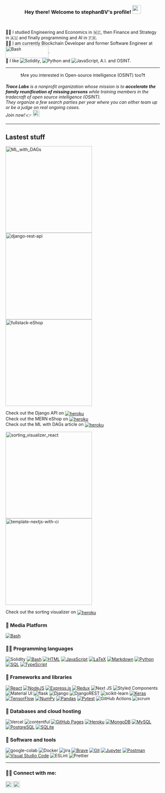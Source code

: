 <h3 align="center">
  Hey there! Welcome to stephanBV's profile!
  <img src="https://media.giphy.com/media/hvRJCLFzcasrR4ia7z/giphy.gif" width="28">
</h3>
<br /> 

👨‍🎓 I studied Engineering and Economics in 🇳🇨, then Finance and Strategy in 🇦🇺 and finally programming and AI in 🇫🇷.  
👷‍♂️ I am currently Blockchain Developer and former Software Engineer at<a href="https://github.com/search?q=user%3ADenverCoder1+is%3Arepo+language%3Abash"><img alt="Bash" align="center" height="40" width="140" cropalign="center" src="https://www.logo.wine/a/logo/Capgemini/Capgemini-Logo.wine.svg"></a>.  
🦾 I like <img alt="Solidity" src="https://img.shields.io/badge/Solidity-e6e6e6?style=flat&logo=solidity&logoColor=black"/>, <img alt="Python" src="https://img.shields.io/badge/Python%20-%2314354C.svg?logo=python&logoColor=white"/> and ![JavaScript](https://img.shields.io/badge/javascript-%23323330.svg?style=badge&logo=javascript&logoColor=%23F7DF1E), A.I. and OSINT.  

---

<p align="center">❗️Are you interested in Open-source intelligence (OSINT) too?❗️<p> 

 _**Trace Labs** is a nonprofit organization whose mission is to **accelerate the family reunification of missing persons** while training members in the tradecraft of open source intelligence (OSINT).  
 They organize a few search parties per year where you can either team up or be a judge on real ongoing cases.  
 Join now!_ 👉 [<img alt="tracelab" width="22px" src="https://uploads-ssl.webflow.com/5f1b6caefc9c7e190b047e08/5f34ec40b2ae3fb816d50f3a_TL%20Logo.svg" />][tracelab] 
 
 ---

## Lastest stuff
  

<p align="left">
  <a href="https://github.com/stephanBV/ML_with_DAGs"><img width="282" src="https://denvercoder1-github-readme-stats.vercel.app/api/pin/?username=stephanBV&repo=ML_with_DAGs&theme=react&bg_color=1F222E&title_color=F85D7F&icon_color=F8D866&hide_border=true&show_icons=true" alt="ML_with_DAGs"></a>
  <a href="https://github.com/stephanBV/django-rest-api-01"><img width="282" src="https://denvercoder1-github-readme-stats.vercel.app/api/pin/?username=stephanBV&repo=django-rest-api-01&theme=react&bg_color=1F222E&title_color=F85D7F&icon_color=F8D866&hide_border=true&show_icons=true" alt="django-rest-api"></a>
  <a href="https://github.com/stephanBV/fullstack-eShop"><img width="282" src="https://denvercoder1-github-readme-stats.vercel.app/api/pin/?username=stephanBV&repo=fullstack-eShop&theme=react&bg_color=1F222E&title_color=F85D7F&icon_color=F8D866&hide_border=true&show_icons=true" alt="fullstack-eShop"></a>
 </p>

Check out the Django API on [<img align="center" alt="heroku" src="https://img.shields.io/badge/heroku-%23430098.svg?style=flat&logo=heroku&logoColor=white">][django-res-api-01] <br />
Check out the MERN eShop on [<img align="center" alt="heroku" src="https://img.shields.io/badge/heroku-%23430098.svg?style=flat&logo=heroku&logoColor=white">][mern-eshop-heroku] <br />
Check out the ML with DAGs article on [<img align="center" alt="heroku" src="https://img.shields.io/static/v1?style=flat&message=Hacker+Noon&color=222222&logo=Hacker+Noon&logoColor=00FE00&label=">][dagster] <br />


<p align="left">
  <a href="https://github.com/stephanBV/sorting_visualizer_react"><img width="282" src="https://denvercoder1-github-readme-stats.vercel.app/api/pin/?username=stephanBV&repo=sorting_visualizer_react&theme=react&bg_color=1F222E&title_color=F85D7F&icon_color=F8D866&hide_border=true&show_icons=true" alt="sorting_visualizer_react"></a>
<a href="https://github.com/stephanBV/template-nextjs-with-ci"><img width="282" src="https://denvercoder1-github-readme-stats.vercel.app/api/pin/?username=stephanBV&repo=template-nextjs-with-ci&theme=react&bg_color=1F222E&title_color=F85D7F&icon_color=F8D866&hide_border=true&show_icons=true" alt="template-nextjs-with-ci"></a>
 </p>
 
 Check out the sorting visualizer on [<img align="center" alt="heroku" src="https://img.shields.io/badge/GitHub%20Pages-%23327FC7.svg?logo=github&logoColor=white">][sortingViz]
<br /> 


### 📝 Media Platform
<a href="https://hackernoon.com/u/stephanbv"><img alt="Bash" src="https://img.shields.io/static/v1?style=flat&message=Hacker+Noon&color=222222&logo=Hacker+Noon&logoColor=00FE00&label="></a>

### 👨‍💻 Programming languages

<p>
    <img alt="Solidity" src="https://img.shields.io/badge/Solidity-e6e6e6?style=flat&logo=solidity&logoColor=black"/>
    <a href="https://github.com/search?q=user%3ADenverCoder1+is%3Arepo+language%3Abash"><img alt="Bash" src="https://img.shields.io/badge/Bash%20-%23121011.svg?logo=gnu-bash&logoColor=white"></a>
    <a href="https://github.com/search?q=user%3ADenverCoder1+is%3Arepo+language%3Ahtml"><img alt="HTML" src="https://img.shields.io/badge/HTML%20-%23E34F26.svg?logo=html5&logoColor=white"></a>
    <a href="https://github.com/search?q=user%3ADenverCoder1+is%3Arepo+language%3Ajavascript"><img alt="JavaScript" src="https://img.shields.io/badge/JavaScript%20-%23F7DF1E.svg?logo=javascript&logoColor=black"></a>
    <a href="https://github.com/search?q=user%3ADenverCoder1+is%3Arepo+language%3Atex"><img alt="LaTeX" src="https://img.shields.io/badge/LaTeX%20-%23008080.svg?logo=LaTeX&logoColor=white"></a>
    <a href="https://github.com/search?q=user%3ADenverCoder1+is%3Arepo+language%3Amarkdown"><img alt="Markdown" src="https://img.shields.io/badge/Markdown-%23000000.svg?logo=markdown&logoColor=white"></a>
    <a href="https://github.com/search?q=user%3ADenverCoder1+is%3Arepo+language%3Apython"><img alt="Python" src="https://img.shields.io/badge/Python%20-%2314354C.svg?logo=python&logoColor=white"></a>
    <a href="https://github.com/search?q=user%3ADenverCoder1+is%3Arepo+language%3Asql"><img alt="SQL" src="https://img.shields.io/badge/SQL%20-%23025E8C.svg?logo=amazon-dynamodb&logoColor=white"></a>
    <a href="https://github.com/search?q=user%3ADenverCoder1+is%3Arepo+language%3AtypeScript"><img alt="TypeScript" src="https://img.shields.io/badge/TypeScript%20-%23007ACC.svg?logo=typescript&logoColor=white"></a>
</p>

### 🧩 Frameworks and libraries

<p>
  <a href="#"><img alt="React" src="https://img.shields.io/badge/React%20-%2320232a.svg?logo=react&logoColor=%2361DAFB"></a>  
  <a href="https://github.com/search?q=user%3ADenverCoder1+is%3Arepo+language%3Ajavascript"><img alt="NodeJS" src="https://img.shields.io/badge/Node.js%20-%2343853D.svg?logo=node.js&logoColor=white"></a>
  <a href="#"><img alt="Express.js" src="https://img.shields.io/badge/Express.js%20-%23404d59.svg?logo=express&logoColor=white"></a>
  <a href="#"><img alt="Redux" src="https://img.shields.io/badge/redux-%23593d88.svg?style=flat&logo=redux&logoColor=white"></a>
  <img alt="Next JS" src="https://img.shields.io/badge/nextjs-%23000000.svg?style=flat&logo=next.js&logoColor=white"/>
  <img alt="Styled Components" src="https://img.shields.io/badge/styled--components-DB7093?style=flat&logo=styled-components&logoColor=white"/>
  <img alt="Material UI" src="https://img.shields.io/badge/materialui-%230081CB.svg?style=flat&logo=material-ui&logoColor=white"/>
  <img alt="flask" src="https://img.shields.io/static/v1?style=badge&message=Flask&color=000000&logo=Flask&logoColor=FFFFFF&label=" />
  <img alt="Django" src="https://img.shields.io/badge/django-%23092E20.svg?style=flate&logo=django&logoColor=white"/>
  <img alt="DjangoREST" src="https://img.shields.io/badge/DJANGO-REST-ff1709?style=flat&logo=django&logoColor=white&color=ff1709&labelColor=gray"/>
  <img alt="scikit-learn" src="https://img.shields.io/badge/scikit--learn-%23F7931E.svg?style=badge&logo=scikit-learn&logoColor=white" />
  <a href="#"><img alt="Keras" src="https://img.shields.io/badge/Keras%20-%23D00000.svg?logo=Keras&logoColor=white"></a>
  <a href="#"><img alt="TensorFlow" src="https://img.shields.io/badge/TensorFlow%20-%23FF6F00.svg?logo=TensorFlow&logoColor=white"></a>
  <a href="#"><img alt="NumPy" src="https://img.shields.io/badge/Numpy%20-%23013243.svg?logo=numpy&logoColor=white"></a>
  <a href="#"><img alt="Pandas" src="https://img.shields.io/badge/Pandas%20-%23150458.svg?logo=pandas&logoColor=white"></a>
  <a href="#"><img alt="Pytest" src="https://img.shields.io/badge/Pytest%20-%230A9EDC.svg?logo=pytest&logoColor=white"></a>
  <img alt="GitHub Actions" src="https://img.shields.io/badge/GitHub%20Actions%20-%232671E5.svg?logo=github%20actions&logoColor=white"/>
  <img alt="scrum" src="https://img.shields.io/badge/Scrum-%20-blueviolet"/>
</p>

### 💾 Databases and cloud hosting

<p>
    <img alt="Vercel" src="https://img.shields.io/badge/vercel-%23000000.svg?style=badge&logo=vercel&logoColor=white"/>
  <img alt="contentful" src="https://img.shields.io/static/v1?style=badge&message=Contentful&color=2478CC&logo=Contentful&logoColor=FFFFFF&label="/>
    <a href="#"><img alt="GitHub Pages" src="https://img.shields.io/badge/GitHub%20Pages-%23327FC7.svg?logo=github&logoColor=white"></a>
    <a href="#"><img alt="Heroku" src="https://img.shields.io/badge/Heroku%20-%23430098.svg?logo=heroku&logoColor=white"></a>
    <a href="#"><img alt="MongoDB" src ="https://img.shields.io/badge/MongoDB-%234ea94b.svg?logo=mongodb&logoColor=white"></a>
    <a href="#"><img alt="MySQL" src="https://img.shields.io/badge/MySQL-%2300f.svg?logo=mysql&logoColor=white"></a>
    <a href="#"><img alt="PostgreSQL" src ="https://img.shields.io/badge/PostgreSQL-%23316192.svg?logo=postgresql&logoColor=white"></a>
    <a href="#"><img alt="SQLite" src ="https://img.shields.io/badge/SQLite-%2307405e.svg?logo=sqlite&logoColor=white"></a>
</p>

### 🧰 Software and tools

<p>
  <img alt="google-colab" src="https://img.shields.io/static/v1?style=badge&message=Google+Colab&color=222222&logo=Google+Colab&logoColor=F9AB00&label="/>
  <img alt="Docker" src="https://img.shields.io/badge/docker-%230db7ed.svg?style=flat&logo=docker&logoColor=white"/>
  <img alt="jira" src="https://img.shields.io/static/v1?style=badge&message=Jira&color=0052CC&logo=Jira&logoColor=FFFFFF&label="/>
  <a href="#"><img alt="Brave" src="https://img.shields.io/badge/-Brave-FB542B?logo=brave&logoColor=white"></a>
  <a href="#"><img alt="Git" src="https://img.shields.io/badge/Git%20-%23F05033.svg?logo=git&logoColor=white"></a>
  <a href="#"><img alt="Jupyter" src="https://img.shields.io/badge/Jupyter%20-%23F37626.svg?logo=Jupyter&logoColor=white"></a>
  <a href="#"><img alt="Postman" src="https://img.shields.io/badge/Postman-FF6C37?logo=postman&logoColor=white"></a>
  <a href="#"><img alt="Visual Studio Code" src="https://img.shields.io/badge/Visual%20Studio%20Code-0078d7.svg?logo=visual-studio-code&logoColor=white"></a>
  <img alt="ESLint" src="https://img.shields.io/badge/ESLint-4B3263?style=flat&logo=eslint&logoColor=white" />
  <img alt="Prettier" src="https://img.shields.io/static/v1?style=flat&message=Prettier&color=222222&logo=Prettier&logoColor=F7B93E&label=" />
</p>


---

### 🙋‍♂️ Connect with me:

[<img align="left" alt="LinkedIn" width="22px" src="https://camo.githubusercontent.com/c8a9c5b414cd812ad6a97a46c29af67239ddaeae08c41724ff7d945fb4c047e5/68747470733a2f2f6564656e742e6769746875622e696f2f537570657254696e7949636f6e732f696d616765732f7376672f6c696e6b6564696e2e737667" />][linkedin]
[<img align="left" alt="discord" width="22px" src="https://camo.githubusercontent.com/79fcdc7c43f1a1d7c175827976ffee8177814a016fb1b9578ff70f1aef759578/68747470733a2f2f6564656e742e6769746875622e696f2f537570657254696e7949636f6e732f696d616765732f7376672f646973636f72642e737667" />][discord]

[django-res-api-01]: https://django-rest-todo-app.herokuapp.com/swagger/
[hackernoon]: https://hackernoon.com/u/stephanbv
[mern-eshop-heroku]: https://peaceful-anchorage-33719.herokuapp.com/
[linkedin]: https://www.linkedin.com/in/stephan-baudry/
[discord]: https://discordapp.com/users/567363754988404762
[dagster]: https://hackernoon.com/a-quick-introduction-to-machine-learning-with-dagster-gh53336m
[sortingViz]: https://stephanbv.github.io/sorting_visualizer_react/
[tracelab]: https://www.tracelabs.org/

[links-for-icons1]: https://github.com/Ileriayo/markdown-badges
[link-for-icons2]: https://github.com/progfay/shields-with-icon
[link-to-shields.io]: https://shields.io/
